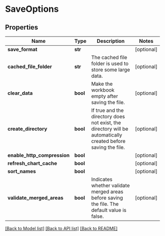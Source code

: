 # SaveOptions

## Properties
Name | Type | Description | Notes
------------ | ------------- | ------------- | -------------
**save_format** | **str** |  | [optional] 
**cached_file_folder** | **str** | The cached file folder is used to store some large data. | [optional] 
**clear_data** | **bool** | Make the workbook empty after saving the file. | [optional] 
**create_directory** | **bool** | If true and the directory does not exist, the directory will be automatically created before saving the file.              | [optional] 
**enable_http_compression** | **bool** |  | [optional] 
**refresh_chart_cache** | **bool** |  | [optional] 
**sort_names** | **bool** |  | [optional] 
**validate_merged_areas** | **bool** | Indicates whether validate merged areas before saving the file. The default value is false.              | [optional] 

[[Back to Model list]](../README.md#documentation-for-models) [[Back to API list]](../README.md#documentation-for-api-endpoints) [[Back to README]](../README.md)


